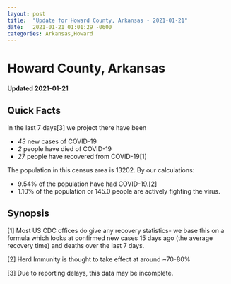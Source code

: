 ```yaml
---
layout: post
title:  "Update for Howard County, Arkansas - 2021-01-21"
date:   2021-01-21 01:01:29 -0600
categories: Arkansas,Howard
---
```


# Howard County, Arkansas
#### Updated 2021-01-21

## Quick Facts

In the last 7 days[3] we project there have been
- *43* new cases of COVID-19
- *2* people have died of COVID-19
- *27* people have recovered from COVID-19[1]

The population in this census area is 13202. By our calculations:
- 9.54% of the population have had COVID-19.[2]
- 1.10% of the population or 145.0 people are actively fighting the virus.

## Synopsis




[1] Most US CDC offices do give any recovery statistics- we base this on a formula which looks at confirmed new cases
15 days ago (the average recovery time) and deaths over the last 7 days.

[2] Herd Immunity is thought to take effect at around ~70-80%

[3] Due to reporting delays, this data may be incomplete.
 
    